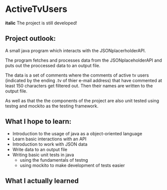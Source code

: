 # ActiveTvUsers

**italic** The project is still developed! 

## Project outlook:
A small java program which interacts with the JSONplacerholderAPI. 

The program fetches and processes data from the JSONplaceholderAPI and puts out the proccessed data to an output file.

The data is a set of comments where the comments of active tv users (indicated by the ending .tv of thier e-mail address) that have commented at least 150 characters get filtered out. Then their names are written to the output file. 

As well as that the the components of the project are also unit tested using testng and mockito as the testing framework.

## What I hope to learn:
  * Introduction to the usage of java as a object-oriented language
  * Learn basic interactions with an API
  * Introduction to work with JSON data
  * Write data to an output file 
  * Writing basic unit tests in java 
    * using the fundamentals of testng
    * using mockito to make development of tests easier 
 
## What I actually learned 
 
    
